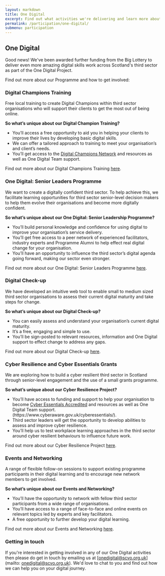 ```yaml
---
layout: markdown
title: One Digital
excerpt: Find out what activities we're delivering and learn more about our previous programme.
permalink: /participation/one-digital/
submenu: participation
---
```


## One Digital

Good news! We've been awarded further funding from the Big Lottery to deliver even more amazing digital skills work across Scotland's third sector as part of the One Digital Project.

Find out more about our Programme and how to get involved:

### Digital Champions Training

Free local training to create Digital Champions within third sector organisations who will support their clients to get the most out of being online.

**So what’s unique about our Digital Champion Training?**

<ul class="browser-default">
<li>You’ll access a free opportunity to aid you in helping your clients to improve their lives by developing basic digital skills.</li>
<li>We can offer a tailored approach to training to meet your organisation’s and client’s needs.</li>
<li>You’ll get access to the <a href="https://www.digitalchampionsnetwork.com/">Digital Champions Network</a> and resources as well as One Digital Team support.</li>
</ul>

Find out more about our Digital Champions Training [here](https://digital.scvo.org.uk/participation/digital-champions-training/).

### One Digital: Senior Leaders Programme

We want to create a digitally confident third sector. To help achieve this, we facilitate learning opportunities for third sector senior-level decision makers to help them evolve their organisations and become more digitally confident.

**So what’s unique about our One Digital: Senior Leadership Programme?**

<ul class="browser-default">
<li>You’ll build personal knowledge and confidence for using digital to improve your organisation’s service delivery.</li>
<li>You’ll get free access to a peer network of experienced facilitators, industry experts and Programme Alumni to help effect real digital change for your organisation.</li>
<li>You’ll have an opportunity to influence the third sector’s digital agenda going forward, making our sector even stronger.</li>
</ul>

Find out more about our One Digital: Senior Leaders Programme [here](https://digital.scvo.org.uk/evolution/senior-leader-programme/).

### Digital Check-up

We have developed an intuitive web tool to enable small to medium sized third sector organisations to assess their current digital maturity and take steps for change.

**So what’s unique about our Digital Check-up?**

<ul class="browser-default">
<li>You can easily assess and understand your organisation’s current digital maturity.</li>
<li>It’s a free, engaging and simple to use.</li>
<li>You’ll be sign-posted to relevant resources, information and One Digital support to effect change to address any gaps.</li>
</ul>

Find out more about our Digital Check-up [here](https://digital.scvo.org.uk/evolution/digital-check-up/).

### Cyber Resilience and Cyber Essentials Grants

We are exploring how to build a cyber resilient third sector in Scotland through senior-level engagement and the use of a small grants programme.

**So what’s unique about our Cyber Resilience Project?** 

<ul class="browser-default">
<li>You’ll have access to funding and support to help your organisation to become <a href="https://www.cyberaware.gov.uk/cyberessentials/">Cyber Essentials Accredited</a> and resources as well as One Digital Team support.</li>(https://www.cyberaware.gov.uk/cyberessentials/).</li>
<li>Third sector leaders will get the opportunity to develop abilities to assess and improve cyber resilience.</li>
<li>You’ll help us to test workplace learning approaches in the third sector around cyber resilient behaviours to influence future work.</li>
</ul>

Find out more about our Cyber Resilience Project [here](https://digital.scvo.org.uk/evolution/cyber-resilience/).

### Events and Networking

A range of flexible follow-on sessions to support existing programme participants in their digital learning and to encourage new network members to get involved.

**So what’s unique about our Events and Networking?**

<ul class="browser-default">
<li>You’ll have the opportunity to network with fellow third sector participants from a wide range of organisations.</li>
<li>You’ll have access to a range of face-to-face and online events on relevant topics led by experts and key facilitators.</li>
<li>A free opportunity to further develop your digital learning.</li>
</ul>

Find out more about our Events and Networking [here](https://digital.scvo.org.uk/evolution/events-and-networking/).

### Getting in touch

If you're interested in getting involved in any of our One Digital activities then please do get in touch by emailing us at [onedigital@scvo.org.uk](mailto: onedigital@scvo.org.uk). We'd love to chat to you and find out how we can help you on your digital journey.
